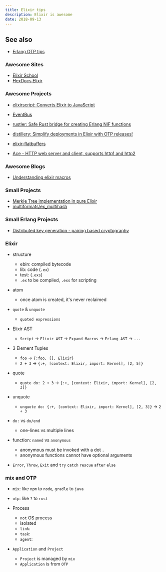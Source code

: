 ```yaml
---
title: Elixir tips
description: Elixir is awesome
date: 2018-09-13
---
```


## See also

* [Erlang OTP tips](tips-for-erlang-otp.md)

### Awesome Sites

* [Elixir School](https://elixirschool.com)
* [HexDocs Elixir](https://hexdocs.pm/elixir/Kernel.html)

### Awesome Projects

* [elixirscript: Converts Elixir to JavaScript](https://github.com/elixirscript/elixirscript)

* [EventBus](https://github.com/otobus/event_bus)
* [rustler: Safe Rust bridge for creating Erlang NIF functions](https://github.com/hansihe/rustler)
* [distillery: Simplify deployments in Elixir with OTP releases!](https://github.com/bitwalker/distillery)
* [elixir-flatbuffers](https://github.com/Reimerei/elixir-flatbuffers)
* [Ace - HTTP web server and client, supports http1 and http2](https://github.com/CrowdHailer/Ace)

### Awesome Blogs

* [Understanding elixir macros](https://hackernoon.com/understanding-elixir-macros-3464e141434c)

### Small Projects

* [Merkle Tree implementation in pure Elixir](https://github.com/yosriady/merkle_tree)
* [multiformats/ex_multihash](https://github.com/multiformats/ex_multihash)

### Small Erlang Projects

* [Distributed key generation - pairing based cryptography](https://github.com/helium/erlang-dkg)

### Elixir

* structure
  - ebin: compiled bytecode
  - lib: code (`.ex`)
  - test: (`.exs`)
  - `.ex` to be compiled, `.exs` for scripting

* atom
  - once atom is created, it's never reclaimed

* `quote` & `unquote`
  - `quoted expressions`

* Elixir AST
  - `Script` -> `Elixir AST` -> `Expand Macros` -> `Erlang AST` -> `...`

* 3 Element Tuples
  - `foo` -> `{:foo, [], Elixir}`
  - `2 + 3` -> `{:+, [context: Elixir, import: Kernel], [2, 5]}`

* quote
  - `quote do: 2 + 3` -> `{:+, [context: Elixir, import: Kernel], [2, 3]}`

* unquote
  - `unquote do: {:+, [context: Elixir, import: Kernel], [2, 3]}` -> `2 + 3`

* `do:` vs `do/end`
  - one-lines vs multiple lines

* function: `named` vs `anonymous`
  - anonymous must be invoked with a dot `.`
  - anonymous functions cannot have optional arguments

* `Error`, `Throw`, `Exit` and `try` `catch` `rescue` `after` `else`

### mix and OTP

* `mix`: like `npm` to `node`, `gradle` to `java`
* `otp`: like `?` to `rust`

* Process
  - `not` OS process
  - isolated
  - `link`:
  - `task`:
  - `agent`:

* `Application` and `Project`
  - `Project` is managed by `mix`
  - `Application` is from `OTP`
